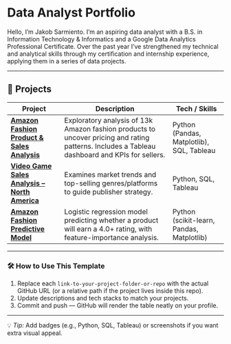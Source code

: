 # Data Analyst Portfolio

Hello, I’m Jakob Sarmiento. I’m an aspiring data analyst with a B.S. in Information Technology & Informatics and a Google Data Analytics Professional Certificate. Over the past year I’ve strengthened my technical and analytical skills through my certification and internship experience, applying them in a series of data projects. 

---

## 📂 Projects

| Project | Description | Tech / Skills 
|--------|------------|---------------|
| **[Amazon Fashion Product & Sales Analysis](https://github.com/Jakob-Sarmiento/north-american-video-game-sales-analysis)** | Exploratory analysis of 13k Amazon fashion products to uncover pricing and rating patterns. Includes a Tableau dashboard and KPIs for sellers. | Python (Pandas, Matplotlib), SQL, Tableau | 
| **[Video Game Sales Analysis – North America](https://github.com/Jakob-Sarmiento/north-american-video-game-sales-analysis)** | Examines market trends and top-selling genres/platforms to guide publisher strategy. | Python, SQL, Tableau | 
| **[Amazon Fashion Predictive Model](link-to-your-project-folder-or-repo)** | Logistic regression model predicting whether a product will earn a 4.0+ rating, with feature-importance analysis. | Python (scikit-learn, Pandas, Matplotlib) |
---

### 🛠️ How to Use This Template
1. Replace each `link-to-your-project-folder-or-repo` with the actual GitHub URL (or a relative path if the project lives inside this repo).
2. Update descriptions and tech stacks to match your projects.
3. Commit and push — GitHub will render the table neatly on your profile.

---

💡 *Tip:* Add badges (e.g., Python, SQL, Tableau) or screenshots if you want extra visual appeal.
